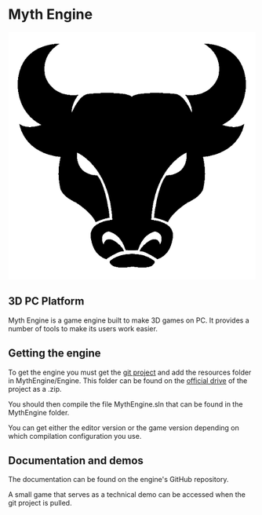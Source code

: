 # Myth Engine
![Myth Engine](Myth_Engine.png)
## 3D PC Platform
Myth Engine is a game engine built to make 3D games on PC. It provides a number of tools to make its users work easier.

## Getting the engine
To get the engine you must get the [git project](https://gitlabstudents.isartintra.com/projets/2021_gp_2025_engine_gp_2025_engine-myth/-/tree/master/) and add the resources folder in MythEngine/Engine. This folder can be found on the [official drive](https://drive.google.com/drive/folders/1vnxryTAJQrKdr_x0UtPqF2NLy1foQhhM) of the project as a .zip.

You should then compile the file MythEngine.sln that can be found in the MythEngine folder.

You can get either the editor version or the game version depending on which compilation configuration you use.

## Documentation and demos
The documentation can be found on the engine's GitHub repository.

A small game that serves as a technical demo can be accessed when the git project is pulled.